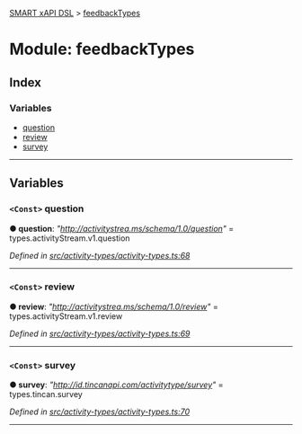 [SMART xAPI DSL](../README.md) > [feedbackTypes](../modules/feedbacktypes.md)

# Module: feedbackTypes

## Index

### Variables

* [question](feedbacktypes.md#question)
* [review](feedbacktypes.md#review)
* [survey](feedbacktypes.md#survey)

---

## Variables

<a id="question"></a>

### `<Const>` question

**● question**: *"http://activitystrea.ms/schema/1.0/question"* =  types.activityStream.v1.question

*Defined in [src/activity-types/activity-types.ts:68](https://github.com/Gradiant/smart-xapi-dsl/blob/master/src/activity-types/activity-types.ts#L68)*

___
<a id="review"></a>

### `<Const>` review

**● review**: *"http://activitystrea.ms/schema/1.0/review"* =  types.activityStream.v1.review

*Defined in [src/activity-types/activity-types.ts:69](https://github.com/Gradiant/smart-xapi-dsl/blob/master/src/activity-types/activity-types.ts#L69)*

___
<a id="survey"></a>

### `<Const>` survey

**● survey**: *"http://id.tincanapi.com/activitytype/survey"* =  types.tincan.survey

*Defined in [src/activity-types/activity-types.ts:70](https://github.com/Gradiant/smart-xapi-dsl/blob/master/src/activity-types/activity-types.ts#L70)*

___

